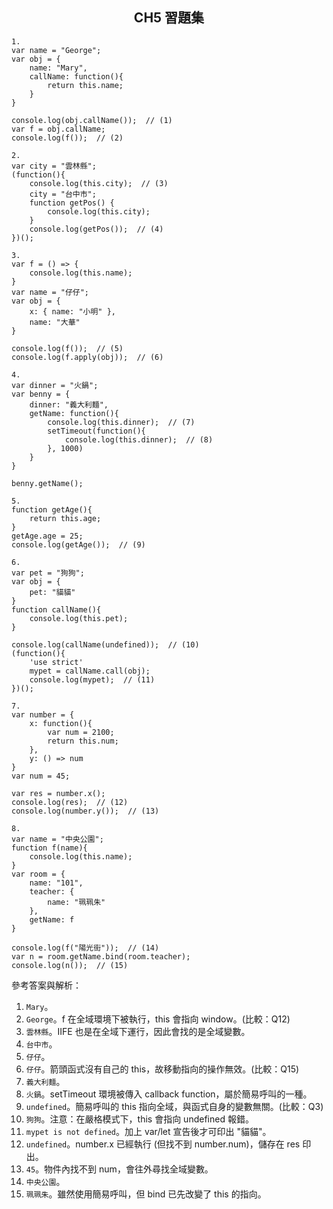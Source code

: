 <h2 align="center">CH5 習題集</h2>

```
1.
var name = "George";
var obj = {
    name: "Mary",
    callName: function(){
        return this.name;
    }
}

console.log(obj.callName());  // (1)
var f = obj.callName;
console.log(f());  // (2)
```
```
2.
var city = "雲林縣";
(function(){
    console.log(this.city);  // (3)
    city = "台中市";
    function getPos() {
        console.log(this.city);
    }
    console.log(getPos());  // (4)
})();
```
```
3.
var f = () => {
    console.log(this.name);
}
var name = "仔仔";
var obj = {
    x: { name: "小明" },
    name: "大華"
}

console.log(f());  // (5)
console.log(f.apply(obj));  // (6)
```
```
4.
var dinner = "火鍋";
var benny = {
    dinner: "義大利麵",
    getName: function(){
        console.log(this.dinner);  // (7)
        setTimeout(function(){
            console.log(this.dinner);  // (8)
        }, 1000)
    }
}

benny.getName();
```
```
5.
function getAge(){
    return this.age;
}
getAge.age = 25;
console.log(getAge());  // (9)
```
```
6.
var pet = "狗狗";
var obj = {
    pet: "貓貓"
}
function callName(){
    console.log(this.pet);
}

console.log(callName(undefined));  // (10)
(function(){
    'use strict'
    mypet = callName.call(obj);
    console.log(mypet);  // (11)
})();
```
```
7.
var number = {
    x: function(){
        var num = 2100;
        return this.num;
    },
    y: () => num
}
var num = 45;

var res = number.x();
console.log(res);  // (12)
console.log(number.y());  // (13)
```
```
8.
var name = "中央公園";
function f(name){
    console.log(this.name);
}
var room = {
    name: "101",
    teacher: {
        name: "珮珮朱"
    },
    getName: f
}

console.log(f("陽光街"));  // (14)
var n = room.getName.bind(room.teacher);
console.log(n());  // (15)
```


參考答案與解析：
1. `Mary`。
2. `George`。f 在全域環境下被執行，this 會指向 window。(比較：Q12)
3. `雲林縣`。IIFE 也是在全域下運行，因此會找的是全域變數。
4. `台中市`。
5. `仔仔`。
6. `仔仔`。箭頭函式沒有自己的 this，故移動指向的操作無效。(比較：Q15)
7. `義大利麵`。
8. `火鍋`。setTimeout 環境被傳入 callback function，屬於簡易呼叫的一種。
9. `undefined`。簡易呼叫的 this 指向全域，與函式自身的變數無關。(比較：Q3)
10. `狗狗`。注意：在嚴格模式下，this 會指向 undefined 報錯。
11. `mypet is not defined`。加上 var/let 宣告後才可印出 "貓貓"。
12. `undefined`。number.x 已經執行 (但找不到 number.num)，儲存在 res 印出。 
13. `45`。物件內找不到 num，會往外尋找全域變數。
14. `中央公園`。
15. `珮珮朱`。雖然使用簡易呼叫，但 bind 已先改變了 this 的指向。
